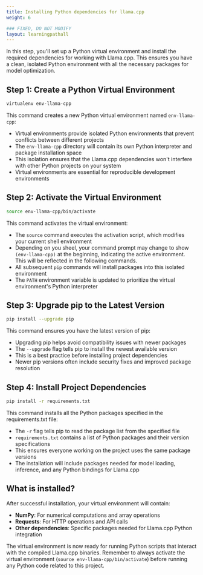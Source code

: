 ```yaml
---
title: Installing Python dependencies for llama.cpp
weight: 6

### FIXED, DO NOT MODIFY
layout: learningpathall
---
```


In this step, you'll set up a Python virtual environment and install the required dependencies for working with Llama.cpp. This ensures you have a clean, isolated Python environment with all the necessary packages for model optimization.

## Step 1: Create a Python Virtual Environment

```bash
virtualenv env-llama-cpp
```

This command creates a new Python virtual environment named `env-llama-cpp`:
- Virtual environments provide isolated Python environments that prevent conflicts between different projects
- The `env-llama-cpp` directory will contain its own Python interpreter and package installation space
- This isolation ensures that the Llama.cpp dependencies won't interfere with other Python projects on your system
- Virtual environments are essential for reproducible development environments

## Step 2: Activate the Virtual Environment

```bash
source env-llama-cpp/bin/activate
```

This command activates the virtual environment:
- The `source` command executes the activation script, which modifies your current shell environment
- Depending on you sheel, your command prompt may change to show `(env-llama-cpp)` at the beginning, indicating the active environment. This will be reflected in the following commands.
- All subsequent `pip` commands will install packages into this isolated environment
- The `PATH` environment variable is updated to prioritize the virtual environment's Python interpreter

## Step 3: Upgrade pip to the Latest Version

```bash
pip install --upgrade pip
```

This command ensures you have the latest version of pip:
- Upgrading pip helps avoid compatibility issues with newer packages
- The `--upgrade` flag tells pip to install the newest available version
- This is a best practice before installing project dependencies
- Newer pip versions often include security fixes and improved package resolution

## Step 4: Install Project Dependencies

```bash
pip install -r requirements.txt
```

This command installs all the Python packages specified in the requirements.txt file:
- The `-r` flag tells pip to read the package list from the specified file
- `requirements.txt` contains a list of Python packages and their version specifications
- This ensures everyone working on the project uses the same package versions
- The installation will include packages needed for model loading, inference, and any Python bindings for Llama.cpp

## What is installed? 

After successful installation, your virtual environment will contain:
- **NumPy**: For numerical computations and array operations
- **Requests**: For HTTP operations and API calls
- **Other dependencies**: Specific packages needed for Llama.cpp Python integration

The virtual environment is now ready for running Python scripts that interact with the compiled Llama.cpp binaries. Remember to always activate the virtual environment (`source env-llama-cpp/bin/activate`) before running any Python code related to this project.